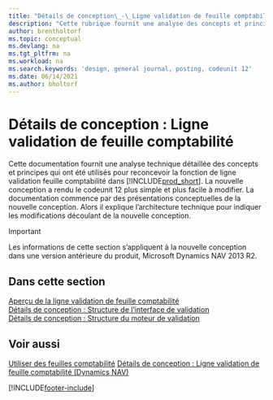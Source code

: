 ```yaml
---
title: "Détails de conception\_-\_Ligne validation de feuille comptabilité"
description: "Cette rubrique fournit une analyse des concepts et principes qui sont utilisés pour reconcevoir la fonction de ligne validation feuille comptabilité dans Business\_Central."
author: brentholtorf
ms.topic: conceptual
ms.devlang: na
ms.tgt_pltfrm: na
ms.workload: na
ms.search.keywords: 'design, general journal, posting, codeunit 12'
ms.date: 06/14/2021
ms.author: bholtorf
---
```

# <a name="design-details-general-journal-post-line"></a>Détails de conception : Ligne validation de feuille comptabilité

Cette documentation fournit une analyse technique détaillée des concepts et principes qui ont été utilisés pour reconcevoir la fonction de ligne validation feuille comptabilité dans [!INCLUDE[prod_short](includes/prod_short.md)]. La nouvelle conception a rendu le codeunit 12 plus simple et plus facile à modifier. La documentation commence par des présentations conceptuelles de la nouvelle conception. Alors il explique l’architecture technique pour indiquer les modifications découlant de la nouvelle conception.  

> [!IMPORTANT]
> Les informations de cette section s’appliquent à la nouvelle conception dans une version antérieure du produit, Microsoft Dynamics NAV 2013 R2.

## <a name="in-this-section"></a>Dans cette section

[Aperçu de la ligne validation de feuille comptabilité](design-details-general-journal-post-line-overview.md)  
[Détails de conception : Structure de l’interface de validation](design-details-posting-interface-structure.md)  
[Détails de conception : Structure du moteur de validation](design-details-posting-engine-structure.md)  

## <a name="see-also"></a>Voir aussi

[Utiliser des feuilles comptabilité](ui-work-general-journals.md)
[Détails de conception : Ligne validation de feuille comptabilité (Dynamics NAV)](/dynamics-nav-app/design-details-general-journal-post-line)  

[!INCLUDE[footer-include](includes/footer-banner.md)]

